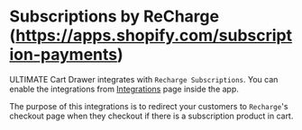 # Subscriptions by ReCharge (https://apps.shopify.com/subscription-payments)

ULTIMATE Cart Drawer integrates with `Recharge Subscriptions`. You can enable the integrations from [Integrations](https://ucd.sellifyapps.com/integrations) page inside the app.

The purpose of this integrations is to redirect your customers to `Recharge`'s checkout page when they checkout if there is a subscription product in cart.